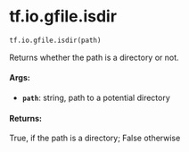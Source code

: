 <div itemscope itemtype="http://developers.google.com/ReferenceObject">
<meta itemprop="name" content="tf.io.gfile.isdir" />
<meta itemprop="path" content="Stable" />
</div>

# tf.io.gfile.isdir

``` python
tf.io.gfile.isdir(path)
```

Returns whether the path is a directory or not.

#### Args:

* <b>`path`</b>: string, path to a potential directory


#### Returns:

True, if the path is a directory; False otherwise